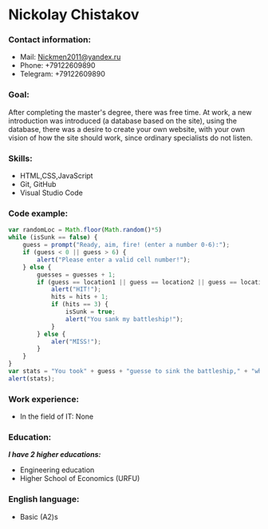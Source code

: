 # Nickolay Chistakov

### Contact information:

* Mail: Nickmen2011@yandex.ru
* Phone: +79122609890
* Telegram: +79122609890

### Goal:

After completing the master's degree, there was free time. At work, a new introduction was introduced (a database based on the site), using the database, there was a desire to create your own website, with your own vision of how the site should work, since ordinary specialists do not listen.

### Skills:

* HTML,CSS,JavaScript
* Git, GitHub
* Visual Studio Code

### Code example:

```javascript
var randomLoc = Math.floor(Math.random()*5)
while (isSunk == false) {
    guess = prompt("Ready, aim, fire! (enter a number 0-6):");
    if (guess < 0 || guess > 6) {
        alert("Please enter a valid cell number!");
    } else {
        guesses = guesses + 1;
        if (guess == location1 || guess == location2 || guess == location3) {
            alert("HIT!");
            hits = hits + 1;
            if (hits == 3) {
                isSunk = true;
                alert("You sank my battleship!");
            }
        } else {
            aler("MISS!");
        }
    }
}
var stats = "You took" + guess + "guesse to sink the battleship," + "which means your shooting accuracy was" + (3 / guesses);
alert(stats);
```

### Work experience:

* In the field of IT: None

### Education:

***I have 2 higher educations:***
* Engineering education
* Higher School of Economics (URFU)

### English language:

* Basic (A2)s